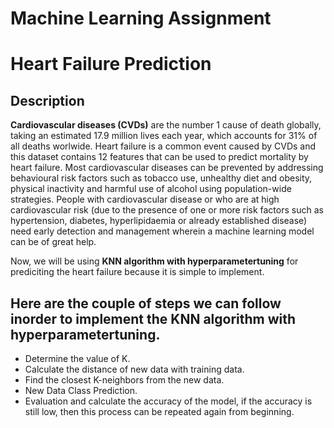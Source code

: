 # Machine Learning Assignment

# Heart Failure Prediction
## Description
**Cardiovascular diseases (CVDs)** are the number 1 cause of death globally, taking an estimated 17.9 million lives each year, which accounts for 31% of all deaths 
worlwide. Heart failure is a common event caused by CVDs and this dataset contains 12 features that can be used to predict mortality by heart failure.
Most cardiovascular diseases can be prevented by addressing behavioural risk factors such as tobacco use, unhealthy diet and obesity, physical inactivity and 
harmful use of alcohol using population-wide strategies. People with cardiovascular disease or who are at high cardiovascular risk (due to the presence of one or 
more risk factors such as hypertension, diabetes, hyperlipidaemia or already established disease) need early detection and management wherein a machine learning 
model can be of great help.

Now, we will be using **KNN algorithm with hyperparametertuning** for prediciting the heart failure because it is simple to implement.
## Here are the couple of steps we can follow inorder to implement the KNN algorithm with hyperparametertuning.
* Determine the value of K.
* Calculate the distance of new data with training data.
* Find the closest K-neighbors from the new data.
* New Data Class Prediction.
* Evaluation and calculate the accuracy of the model, if the accuracy is still low, then this process can be repeated again from beginning.
